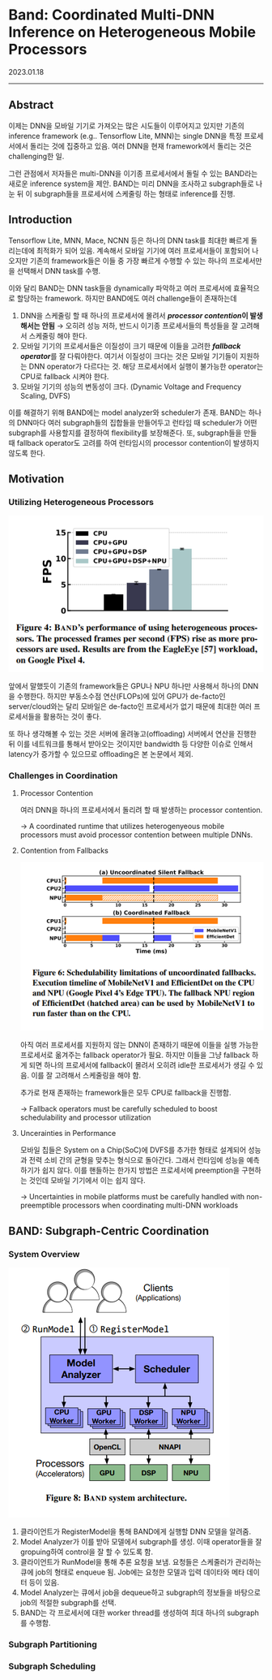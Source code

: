 # Band: Coordinated Multi-DNN Inference on Heterogeneous Mobile Processors

2023.01.18

---

## Abstract

이제는 DNN을 모바일 기기로 가져오는 많은 시도들이 이루어지고 있지만 기존의 inference framework (e.g.. Tensorflow Lite, MNN)는 single DNN을 특정 프로세서에서 돌리는 것에 집중하고 있음. 여러 DNN을 현재 framework에서 돌리는 것은 challenging한 일. 

그런 관점에서 저자들은 multi-DNN을 이기종 프로세서에서 돌릴 수 있는 BAND라는 새로운 inference system을 제안. BAND는 미리 DNN을 조사하고 subgraph들로 나눈 뒤 이 subgraph들을 프로세서에 스케줄링 하는 형태로 inference를 진행.

## Introduction

Tensorflow Lite, MNN, Mace, NCNN 등은 하나의 DNN task를 최대한 빠르게 돌리는데에 최적화가 되어 있음. 계속해서 모바일 기기에 여러 프로세서들이 포함되어 나오지만 기존의 framework들은 이들 중 가장 빠르게 수행할 수 있는 하나의 프로세서만을 선택해서 DNN task를 수행.

이와 달리 BAND는 DNN task들을 dynamically 파악하고 여러 프로세서에 효율적으로 할당하는 framework. 하지만 BAND에도 여러 challenge들이 존재하는데

1. DNN을 스케줄링 할 때 하나의 프로세서에 몰려서 ***processor contention*이 발생해서는 안됨** → 오히려 성능 저하, 반드시 이기종 프로세서들의 특성들을 잘 고려해서 스케줄링 해야 한다.
2. 모바일 기기의 프로세서들은 이질성이 크기 때문에 이들을 고려한 ***fallback operator***를 잘 다뤄야한다. 여기서 이질성이 크다는 것은 모바일 기기들이 지원하는 DNN operator가 다르다는 것. 해당 프로세서에서 실행이 불가능한 operator는 CPU로 fallback 시켜야 한다.
3. 모바일 기기의 성능의 변동성이 크다. (Dynamic Voltage and Frequency Scaling, DVFS)

이를 해결하기 위해 BAND에는 model analyzer와 scheduler가 존재. BAND는 하나의 DNN마다 여러 subgraph들의 집합들을 만들어두고 런타임 때 scheduler가 어떤 subgraph를 사용할지를 결정하여 flexibility를 보장해준다. 또, subgraph들을 만들 때 fallback operator도 고려를 하여 런타임시의 processor contention이 발생하지 않도록 한다.

## Motivation

### Utilizing Heterogeneous Processors

![Untitled](Band%20Coordinated%20Multi-DNN%20Inference%20on%20Heterogene%20c5debf11f9ce489fad2ca61d4744fb8c/Untitled.png)

앞에서 말했듯이 기존의 framework들은 GPU나 NPU 하나만 사용해서 하나의 DNN을 수행한다. 하지만 부동소수점 연산(FLOPs)에 있어 GPU가 de-facto인 server/cloud와는 달리 모바일은 de-facto인 프로세서가 없기 때문에 최대한 여러 프로세서들을 활용하는 것이 좋다.

또 하나 생각해볼 수 있는 것은 서버에 올려놓고(offloading) 서버에서 연산을 진행한 뒤 이를 네트워크를 통해서 받아오는 것이지만 bandwidth 등 다양한 이슈로 인해서 latency가 증가할 수 있으므로 offloading은 본 논문에서 제외.

### Challenges in Coordination

1. Processor Contention
    
    여러 DNN을 하나의 프로세서에서 돌리려 할 때 발생하는 processor contention. 
    
    → A coordinated runtime that utilizes heterogenyeous mobile processors must avoid processor contention between multiple DNNs.
    
2. Contention from Fallbacks
    
    ![Untitled](Band%20Coordinated%20Multi-DNN%20Inference%20on%20Heterogene%20c5debf11f9ce489fad2ca61d4744fb8c/Untitled%201.png)
    
    아직 여러 프로세서를 지원하지 않는 DNN이 존재하기 때문에 이들을 실행 가능한 프로세서로 옮겨주는 fallback operator가 필요. 하지만 이들을 그냥 fallback 하게 되면 하나의 프로세서에 fallback이 몰려서 오히려 idle한 프로세서가 생길 수 있음. 이를 잘 고려해서 스케줄링을 해야 함.
    
    추가로 현재 존재하는 framework들은 모두 CPU로 fallback을 진행함. 
    
    → Fallback operators must be carefully scheduled to boost schedulability and processor utilization
    
3. Uncerainties in Performance
    
    모바일 칩들은 System on a Chip(SoC)에 DVFS를 추가한 형태로 설계되어 성능과 전력 소비 간의 균형을 맞추는 형식으로 돌아간다. 그래서 런타임에 성능을 예측하기가 쉽지 않다. 이를 핸들하는 한가지 방법은 프로세서에 preemption을 구현하는 것인데 모바일 기기에서 이는 쉽지 않다.
    
    → Uncertainties in mobile platforms must be carefully handled with non-preemptible processors when coordinating multi-DNN workloads
    

## BAND: Subgraph-Centric Coordination

### System Overview

![Untitled](Band%20Coordinated%20Multi-DNN%20Inference%20on%20Heterogene%20c5debf11f9ce489fad2ca61d4744fb8c/Untitled%202.png)

1. 클라이언트가 RegisterModel을 통해 BAND에게 실행할 DNN 모델을 알려줌.
2. Model Analyzer가 이를 받아 모델에서 subgraph를 생성. 이때 operator들을 잘 gropuing하여 control을 잘 할 수 있도록 함.
3. 클라이언트가 RunModel을 통해 추론 요청을 보냄. 요청들은 스케줄러가 관리하는 큐에 job의 형태로 enqueue 됨. Job에는 요청한 모델과 입력 데이타와 메타 데이터 등이 있음.
4. Model Analyzer는 큐에서 job을 dequeue하고 subgraph의 정보들을 바탕으로 job의 적절한 subgraph를 선택. 
5. BAND는 각 프로세서에 대한 worker thread를 생성하여 최대 하나의 subgraph를 수행함.

### Subgraph Partitioning

### Subgraph Scheduling